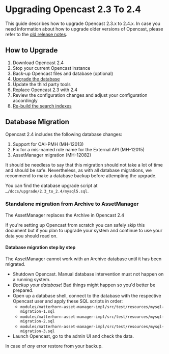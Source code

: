 Upgrading Opencast 2.3 To 2.4
=============================

This guide describes how to upgrade Opencast 2.3.x to 2.4.x. In case you need information about how to upgrade older
versions of Opencast, please refer to the [old release notes](https://docs.opencast.org).


How to Upgrade
--------------

1. Download Opencast 2.4
2. Stop your current Opencast instance
3. Back-up Opencast files and database (optional)
4. [Upgrade the database](#database-migration)
5. Update the third party tools
6. Replace Opencast 2.3 with 2.4
7. Review the configuration changes and adjust your configuration accordingly
8. [Re-build the search indexes](#re-build-search-indexes)


Database Migration
------------------

Opencast 2.4 includes the following database changes:

1. Support for OAI-PMH (MH-12013)
2. Fix for a mis-named role name for the External API (MH-12015)
3. AssetManager migration (MH-12082)

It should be needless to say that this migration should not take a lot of time and should be safe. Nevertheless, as with
all database migrations, we recommend to make a database backup before attempting the upgrade.

You can find the database upgrade script at `…/docs/upgrade/2.3_to_2.4/mysql5.sql`.

### Standalone migration from Archive to AssetManager

The AssetManager replaces the Archive in Opencast 2.4

If you're setting up Opencast from scratch you can safely skip this document but if you plan to upgrade your system
and continue to use your data you should read on.

#### Database migration step by step

The AssetManager cannot work with an Archive database until it has been migrated. 

- Shutdown Opencast. Manual database intervention must not happen on a running system. 
- _Backup your database!_ Bad things might happen so you'd better be prepared.
- Open up a database shell, connect to the database with the respective Opencast user and apply these SQL scripts 
  in order:
    - `modules/matterhorn-asset-manager-impl/src/test/resources/mysql-migration-1.sql`
    - `modules/matterhorn-asset-manager-impl/src/test/resources/mysql-migration-2.sql`
    - `modules/matterhorn-asset-manager-impl/src/test/resources/mysql-migration-3.sql`
- Launch Opencast, go to the admin UI and check the data.     
  
In case of _any_ error restore from your backup.  
